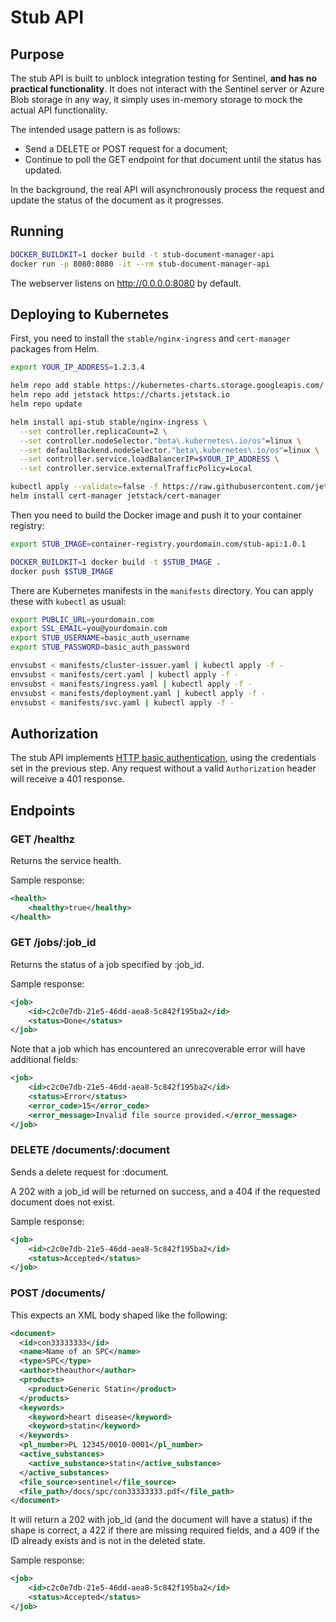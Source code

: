 # Stub API

## Purpose

The stub API is built to unblock integration testing for Sentinel, **and has
no practical functionality**. It does not interact with the Sentinel server
or Azure Blob storage in any way, it simply uses in-memory storage to mock
the actual API functionality.

The intended usage pattern is as follows:

- Send a DELETE or POST request for a document;
- Continue to poll the GET endpoint for that document until the status has
  updated.

In the background, the real API will asynchronously process the request and
update the status of the document as it progresses.

## Running

```sh
DOCKER_BUILDKIT=1 docker build -t stub-document-manager-api
docker run -p 8080:8080 -it --rm stub-document-manager-api
```

The webserver listens on http://0.0.0.0:8080 by default.

## Deploying to Kubernetes

First, you need to install the `stable/nginx-ingress` and `cert-manager` packages from Helm.

```sh
export YOUR_IP_ADDRESS=1.2.3.4

helm repo add stable https://kubernetes-charts.storage.googleapis.com/
helm repo add jetstack https://charts.jetstack.io
helm repo update

helm install api-stub stable/nginx-ingress \
  --set controller.replicaCount=2 \
  --set controller.nodeSelector."beta\.kubernetes\.io/os"=linux \
  --set defaultBackend.nodeSelector."beta\.kubernetes\.io/os"=linux \
  --set controller.service.loadBalancerIP=$YOUR_IP_ADDRESS \
  --set controller.service.externalTrafficPolicy=Local

kubectl apply --validate=false -f https://raw.githubusercontent.com/jetstack/cert-manager/release-0.12/deploy/manifests/00-crds.yaml
helm install cert-manager jetstack/cert-manager
```

Then you need to build the Docker image and push it to your container registry:

```sh
export STUB_IMAGE=container-registry.yourdomain.com/stub-api:1.0.1

DOCKER_BUILDKIT=1 docker build -t $STUB_IMAGE .
docker push $STUB_IMAGE
```

There are Kubernetes manifests in the `manifests` directory. You can apply these with `kubectl` as usual:

```sh
export PUBLIC_URL=yourdomain.com
export SSL_EMAIL=you@yourdomain.com
export STUB_USERNAME=basic_auth_username
export STUB_PASSWORD=basic_auth_password

envsubst < manifests/cluster-issuer.yaml | kubectl apply -f -
envsubst < manifests/cert.yaml | kubectl apply -f -
envsubst < manifests/ingress.yaml | kubectl apply -f -
envsubst < manifests/deployment.yaml | kubectl apply -f -
envsubst < manifests/svc.yaml | kubectl apply -f -
```

## Authorization

The stub API implements [HTTP basic authentication](https://en.wikipedia.org/wiki/Basic_access_authentication),
using the credentials set in the previous step. Any request without a valid `Authorization` header will receive
a 401 response.

## Endpoints

### GET /healthz

Returns the service health.

Sample response:

```xml
<health>
    <healthy>true</healthy>
</health>
```

### GET /jobs/:job_id

Returns the status of a job specified by :job_id.

Sample response:

```xml
<job>
    <id>c2c0e7db-21e5-46dd-aea8-5c842f195ba2</id>
    <status>Done</status>
</job>
```

Note that a job which has encountered an unrecoverable error will have additional fields:

```xml
<job>
    <id>c2c0e7db-21e5-46dd-aea8-5c842f195ba2</id>
    <status>Error</status>
    <error_code>15</error_code>
    <error_message>Invalid file source provided.</error_message>
</job>
```

### DELETE /documents/:document

Sends a delete request for :document.

A 202 with a job_id will be returned on success, and a 404 if
the requested document does not exist.

Sample response:

```xml
<job>
    <id>c2c0e7db-21e5-46dd-aea8-5c842f195ba2</id>
    <status>Accepted</status>
</job>
```

### POST /documents/

This expects an XML body shaped like the following:

```xml
<document>
  <id>con33333333</id>
  <name>Name of an SPC</name>
  <type>SPC</type>
  <author>theauthor</author>
  <products>
    <product>Generic Statin</product>
  </products>
  <keywords>
    <keyword>heart disease</keyword>
    <keyword>statin</keyword>
  </keywords>
  <pl_number>PL 12345/0010-0001</pl_number>
  <active_substances>
    <active_substance>statin</active_substance>
  </active_substances>
  <file_source>sentinel</file_source>
  <file_path>/docs/spc/con33333333.pdf</file_path>
</document>
```

It will return a 202 with job_id (and the document will have a
status) if the shape is correct, a 422 if there are missing
required fields, and a 409 if the ID already exists and is not
in the deleted state.

Sample response:

```xml
<job>
    <id>c2c0e7db-21e5-46dd-aea8-5c842f195ba2</id>
    <status>Accepted</status>
</job>
```
